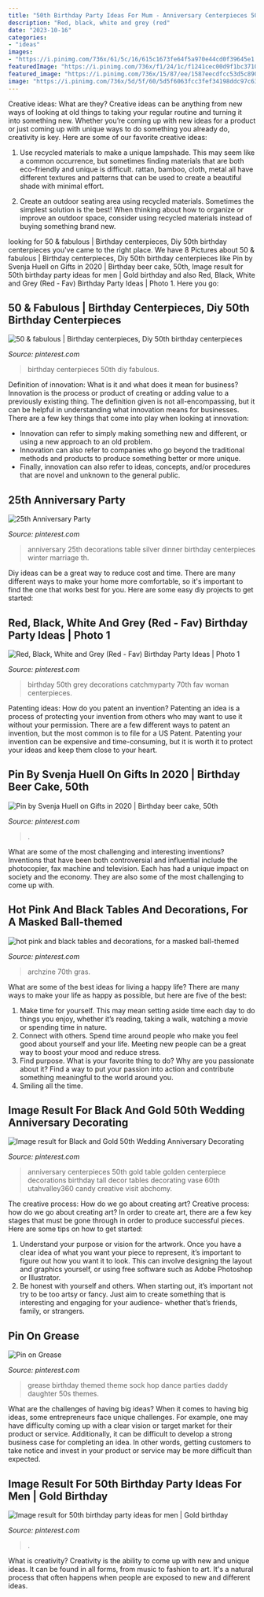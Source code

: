 ```yaml
---
title: "50th Birthday Party Ideas For Mum - Anniversary Centerpieces 50th Gold Table Golden Centerpiece Decorations Birthday Tall Decor Tables Decorating Vase 60th Utahvalley360 Candy Creative Visit Abchomy"
description: "Red, black, white and grey (red"
date: "2023-10-16"
categories:
- "ideas"
images:
- "https://i.pinimg.com/736x/61/5c/16/615c1673fe64f5a970e44cd0f39645e1.jpg"
featuredImage: "https://i.pinimg.com/736x/f1/24/1c/f1241cec00d9f1bc3710f958d7fc5e2f.jpg"
featured_image: "https://i.pinimg.com/736x/15/87/ee/1587eecdfcc53d5c890d1d4b260b01a3.jpg"
image: "https://i.pinimg.com/736x/5d/5f/60/5d5f6063fcc3fef34198ddc97c63f834--th-anniversary-parties-silver-anniversary.jpg"
---
```



Creative ideas: What are they?
Creative ideas can be anything from new ways of looking at old things to taking your regular routine and turning it into something new. Whether you’re coming up with new ideas for a product or just coming up with unique ways to do something you already do, creativity is key. Here are some of our favorite creative ideas: 
1. Use recycled materials to make a unique lampshade. This may seem like a common occurrence, but sometimes finding materials that are both eco-friendly and unique is difficult. rattan, bamboo, cloth, metal all have different textures and patterns that can be used to create a beautiful shade with minimal effort. 

2. Create an outdoor seating area using recycled materials. Sometimes the simplest solution is the best! When thinking about how to organize or improve an outdoor space, consider using recycled materials instead of buying something brand new.

	

		
looking for 50 &amp; fabulous | Birthday centerpieces, Diy 50th birthday centerpieces you've came to the right place. We have 8 Pictures about 50 &amp; fabulous | Birthday centerpieces, Diy 50th birthday centerpieces like Pin by Svenja Huell on Gifts in 2020 | Birthday beer cake, 50th, Image result for 50th birthday party ideas for men | Gold birthday and also Red, Black, White and Grey (Red - Fav) Birthday Party Ideas | Photo 1. Here you go:
		
    
## 50 &amp; Fabulous | Birthday Centerpieces, Diy 50th Birthday Centerpieces

<img loading=lazy src="https://i.pinimg.com/736x/c0/70/c0/c070c0bd015f1a136d51e61f478e85f6--birthday-centerpieces-birthday-ideas.jpg" onerror="this.onerror=null;this.src='https://tse3.mm.bing.net/th?id=OIP.ifdynFrd1h1h61_In_VcJgHaJ6&amp;pid=15.1';" alt="50 &amp; fabulous | Birthday centerpieces, Diy 50th birthday centerpieces">

_Source: pinterest.com_

>birthday centerpieces 50th diy fabulous. 

	

Definition of innovation: What is it and what does it mean for business?
Innovation is the process or product of creating or adding value to a previously existing thing. The definition given is not all-encompassing, but it can be helpful in understanding what innovation means for businesses. 
There are a few key things that come into play when looking at innovation: 
- Innovation can refer to simply making something new and different, or using a new approach to an old problem. 
- Innovation can also refer to companies who go beyond the traditional methods and products to produce something better or more unique. 
- Finally, innovation can also refer to ideas, concepts, and/or procedures that are novel and unknown to the general public.

    
## 25th Anniversary Party

<img loading=lazy src="https://i.pinimg.com/736x/5d/5f/60/5d5f6063fcc3fef34198ddc97c63f834--th-anniversary-parties-silver-anniversary.jpg" onerror="this.onerror=null;this.src='https://tse1.mm.bing.net/th?id=OIP.ax0bawhFALa-68yyo_cvwQHaLH&amp;pid=15.1';" alt="25th Anniversary Party">

_Source: pinterest.com_

>anniversary 25th decorations table silver dinner birthday centerpieces winter marriage th. 

	

Diy ideas can be a great way to reduce cost and time. There are many different ways to make your home more comfortable, so it's important to find the one that works best for you. Here are some easy diy projects to get started: 

    
## Red, Black, White And Grey (Red - Fav) Birthday Party Ideas | Photo 1

<img loading=lazy src="https://i.pinimg.com/736x/23/71/a2/2371a27b9a7b5da0fde7b1899075255f--th-birthday-party-birthday-ideas.jpg" onerror="this.onerror=null;this.src='https://tse2.mm.bing.net/th?id=OIP.7ImqxKVw1ift8yh27sjG5gHaNJ&amp;pid=15.1';" alt="Red, Black, White and Grey (Red - Fav) Birthday Party Ideas | Photo 1">

_Source: pinterest.com_

>birthday 50th grey decorations catchmyparty 70th fav woman centerpieces. 

	

Patenting ideas: How do you patent an invention?
Patenting an idea is a process of protecting your invention from others who may want to use it without your permission. There are a few different ways to patent an invention, but the most common is to file for a US Patent. Patenting your invention can be expensive and time-consuming, but it is worth it to protect your ideas and keep them close to your heart.

    
## Pin By Svenja Huell On Gifts In 2020 | Birthday Beer Cake, 50th

<img loading=lazy src="https://i.pinimg.com/736x/15/87/ee/1587eecdfcc53d5c890d1d4b260b01a3.jpg" onerror="this.onerror=null;this.src='https://tse2.mm.bing.net/th?id=OIP.4_xmv19ArZ_CKSqv7jaezQHaNK&amp;pid=15.1';" alt="Pin by Svenja Huell on Gifts in 2020 | Birthday beer cake, 50th">

_Source: pinterest.com_

>. 

	

What are some of the most challenging and interesting inventions?
Inventions that have been both controversial and influential include the photocopier, fax machine and television. Each has had a unique impact on society and the economy. They are also some of the most challenging to come up with.

    
## Hot Pink And Black Tables And Decorations, For A Masked Ball-themed

<img loading=lazy src="https://i.pinimg.com/736x/f1/24/1c/f1241cec00d9f1bc3710f958d7fc5e2f.jpg" onerror="this.onerror=null;this.src='https://tse2.mm.bing.net/th?id=OIP.wmlQJJEqgipKTUwq8TYa9wHaJ3&amp;pid=15.1';" alt="hot pink and black tables and decorations, for a masked ball-themed">

_Source: pinterest.com_

>archzine 70th gras. 

	

What are some of the best ideas for living a happy life?
There are many ways to make your life as happy as possible, but here are five of the best: 
1. Make time for yourself. This may mean setting aside time each day to do things you enjoy, whether it’s reading, taking a walk, watching a movie or spending time in nature. 
2. Connect with others. Spend time around people who make you feel good about yourself and your life. Meeting new people can be a great way to boost your mood and reduce stress. 
3. Find purpose. What is your favorite thing to do? Why are you passionate about it? Find a way to put your passion into action and contribute something meaningful to the world around you. 
4. Smiling all the time.

    
## Image Result For Black And Gold 50th Wedding Anniversary Decorating

<img loading=lazy src="https://i.pinimg.com/736x/50/0d/1e/500d1e056f8bbf06ce6e97646a840631.jpg" onerror="this.onerror=null;this.src='https://tse3.mm.bing.net/th?id=OIP.2oJITe56c6sRZF_5TMykNwAAAA&amp;pid=15.1';" alt="Image result for Black and Gold 50th Wedding Anniversary Decorating">

_Source: pinterest.com_

>anniversary centerpieces 50th gold table golden centerpiece decorations birthday tall decor tables decorating vase 60th utahvalley360 candy creative visit abchomy. 

	

The creative process: How do we go about creating art?
Creative process: how do we go about creating art?
In order to create art, there are a few key stages that must be gone through in order to produce successful pieces. Here are some tips on how to get started: 

1. Understand your purpose or vision for the artwork. Once you have a clear idea of what you want your piece to represent, it’s important to figure out how you want it to look. This can involve designing the layout and graphics yourself, or using free software such as Adobe Photoshop or Illustrator. 
2. Be honest with yourself and others. When starting out, it’s important not try to be too artsy or fancy. Just aim to create something that is interesting and engaging for your audience- whether that’s friends, family, or strangers. 

    
## Pin On Grease

<img loading=lazy src="https://i.pinimg.com/736x/61/5c/16/615c1673fe64f5a970e44cd0f39645e1.jpg" onerror="this.onerror=null;this.src='https://tse2.mm.bing.net/th?id=OIP.kR33q70fSXOMAMLYPOR8IAHaJ4&amp;pid=15.1';" alt="Pin on Grease">

_Source: pinterest.com_

>grease birthday themed theme sock hop dance parties daddy daughter 50s themes. 

	

What are the challenges of having big ideas?
When it comes to having big ideas, some entrepreneurs face unique challenges. For example, one may have difficulty coming up with a clear vision or target market for their product or service. Additionally, it can be difficult to develop a strong business case for completing an idea. In other words, getting customers to take notice and invest in your product or service may be more difficult than expected.

    
## Image Result For 50th Birthday Party Ideas For Men | Gold Birthday

<img loading=lazy src="https://i.pinimg.com/736x/18/fa/3b/18fa3b594ab8950908607e69c8ee2eb0.jpg" onerror="this.onerror=null;this.src='https://tse3.mm.bing.net/th?id=OIP.xAXkI8vKA65Zhi2DLJBBogHaKJ&amp;pid=15.1';" alt="Image result for 50th birthday party ideas for men | Gold birthday">

_Source: pinterest.com_

>. 

	

What is creativity?
Creativity is the ability to come up with new and unique ideas. It can be found in all forms, from music to fashion to art. It's a natural process that often happens when people are exposed to new and different ideas.

